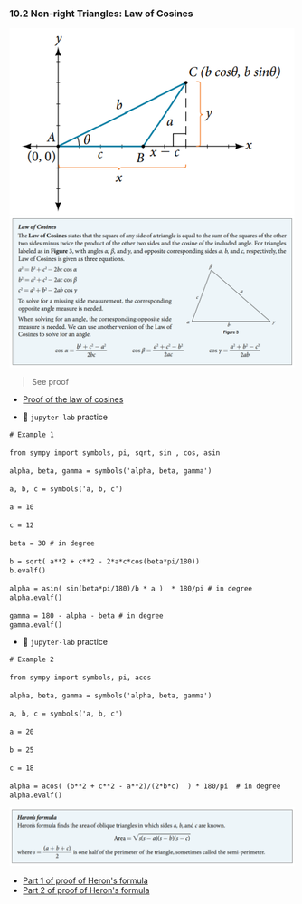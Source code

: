 ### 10.2 Non-right Triangles: Law of Cosines

![Figure 6](./ch10-02-fig2.png)
![Summary 1](./ch10-02-sum1.png)
> See proof

- [Proof of the law of cosines](https://www.youtube.com/watch?v=pGaDcOMdw48)

- 🎯 `jupyter-lab` practice

```
# Example 1

from sympy import symbols, pi, sqrt, sin , cos, asin

alpha, beta, gamma = symbols('alpha, beta, gamma')

a, b, c = symbols('a, b, c')

a = 10

c = 12

beta = 30 # in degree

b = sqrt( a**2 + c**2 - 2*a*c*cos(beta*pi/180))
b.evalf()

alpha = asin( sin(beta*pi/180)/b * a )  * 180/pi # in degree
alpha.evalf()

gamma = 180 - alpha - beta # in degree
gamma.evalf()
```


- 🎯 `jupyter-lab` practice

```
# Example 2

from sympy import symbols, pi, acos

alpha, beta, gamma = symbols('alpha, beta, gamma')

a, b, c = symbols('a, b, c')

a = 20

b = 25

c = 18

alpha = acos( (b**2 + c**2 - a**2)/(2*b*c)  ) * 180/pi  # in degree
alpha.evalf()
```

![Summary 2](./ch10-02-sum2.png)

- [Part 1 of proof of Heron's formula](https://www.youtube.com/watch?v=AreOMvPCxv8)
- [Part 2 of proof of Heron's formula](https://www.youtube.com/watch?v=nZu7IZLhJRI)